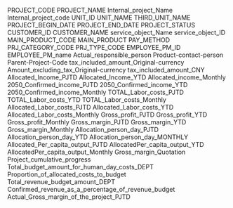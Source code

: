 PROJECT_CODE
PROJECT_NAME
Internal_project_Name
Internal_project_code
UNIT_ID
UNIT_NAME
THIRD_UNIT_NAME
PROJECT_BEGIN_DATE
PROJECT_END_DATE
PROJECT_STATUS
CUSTOMER_ID
CUSTOMER_NAME
service_object_Name
service_object_ID
MAIN_PRODUCT_CODE
MAIN_PRODUCT
PAY_METHOD
PRJ_CATEGORY_CODE
PRJ_TYPE_CODE
EMPLOYEE_PM_ID
EMPLOYEE_PM_name
Actual_responsible_person
Product-contact-person
Parent-Project-Code
tax_included_amount_Original-currency
Amount_excluding_tax_Original-currency
tax_included_amount_CNY
Allocated_Income_PJTD
Allocated_Income_YTD
Allocated_income_Monthly
2050_Confirmed_income_PJTD
2050_Confirmed_income_YTD
2050_Confirmed_income_Monthly
TOTAL_Labor_costs_PJTD
TOTAL_Labor_costs_YTD
TOTAL_Labor_costs_Monthly
Allocated_Labor_costs_PJTD
Allocated_Labor_costs_YTD
Allocated_Labor_costs_Monthly
Gross_profit_PJTD
Gross_profit_YTD
Gross_profit_Monthly
Gross_margin_PJTD
Gross_margin_YTD
Gross_margin_Monthly
Allocation_person_day_PJTD
Allocation_person_day_YTD
Allocation_person_day_MONTHLY
Allocated_Per_capita_output_PJTD
AllocatedPer_capita_output_YTD
AllocatedPer_capita_output_Monthly
Gross_margin_Quotation
Project_cumulative_progress
Total_budget_amount_for_human_day_costs_DEPT
Proportion_of_allocated_costs_to_budget
Total_revenue_budget_amount_DEPT
Confirmed_revenue_as_a_percentage_of_revenue_budget
Actual_Gross_margin_of_the_project_PJTD
